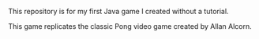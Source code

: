 This repository is for my first Java game I created without a tutorial.  

This game replicates the classic Pong video game created by Allan Alcorn.  